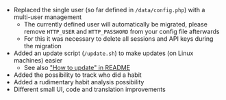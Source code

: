 - Replaced the single user (so far defined in `/data/config.php`) with a multi-user management
  - The currently defined user will automatically be migrated, please remove `HTTP_USER` and `HTTP_PASSWORD` from your config file afterwards
  - For this it was necessary to delete all sessions and API keys during the migration
- Added an update script (`/update.sh`) to make updates (on Linux machines) easier
  - See also ["How to update" in README](https://github.com/grocy/grocy#how-to-update)
- Added the possibility to track who did a habit
- Added a rudimentary habit analysis possibility
- Different small UI, code and translation improvements
